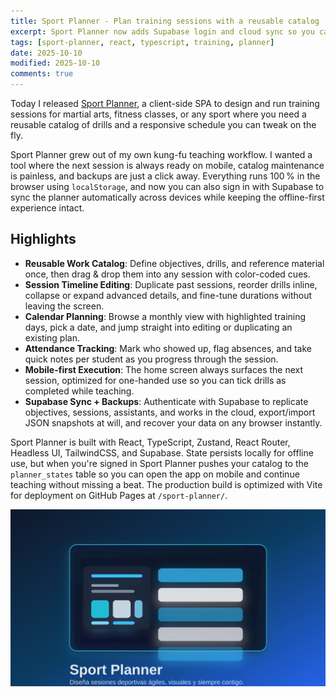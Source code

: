 ```yaml
---
title: Sport Planner - Plan training sessions with a reusable catalog
excerpt: Sport Planner now adds Supabase login and cloud sync so you can plan, teach, and keep your training data available on any device while still working offline.
tags: [sport-planner, react, typescript, training, planner]
date: 2025-10-10
modified: 2025-10-10
comments: true
---
```


Today I released [Sport Planner](/sport-planner/), a client-side SPA to design and run training sessions for martial arts, fitness classes, or any sport where you need a reusable catalog of drills and a responsive schedule you can tweak on the fly.

Sport Planner grew out of my own kung-fu teaching workflow. I wanted a tool where the next session is always ready on mobile, catalog maintenance is painless, and backups are just a click away. Everything runs 100 % in the browser using `localStorage`, and now you can also sign in with Supabase to sync the planner automatically across devices while keeping the offline-first experience intact.

## Highlights

- **Reusable Work Catalog**: Define objectives, drills, and reference material once, then drag & drop them into any session with color-coded cues.
- **Session Timeline Editing**: Duplicate past sessions, reorder drills inline, collapse or expand advanced details, and fine-tune durations without leaving the screen.
- **Calendar Planning**: Browse a monthly view with highlighted training days, pick a date, and jump straight into editing or duplicating an existing plan.
- **Attendance Tracking**: Mark who showed up, flag absences, and take quick notes per student as you progress through the session.
- **Mobile-first Execution**: The home screen always surfaces the next session, optimized for one-handed use so you can tick drills as completed while teaching.
- **Supabase Sync + Backups**: Authenticate with Supabase to replicate objectives, sessions, assistants, and works in the cloud, export/import JSON snapshots at will, and recover your data on any browser instantly.

Sport Planner is built with React, TypeScript, Zustand, React Router, Headless UI, TailwindCSS, and Supabase. State persists locally for offline use, but when you're signed in Sport Planner pushes your catalog to the `planner_states` table so you can open the app on mobile and continue teaching without missing a beat. The production build is optimized with Vite for deployment on GitHub Pages at `/sport-planner/`.

![Sport Planner cover](/apps/sport-planner/sport-planner-cover.svg)
